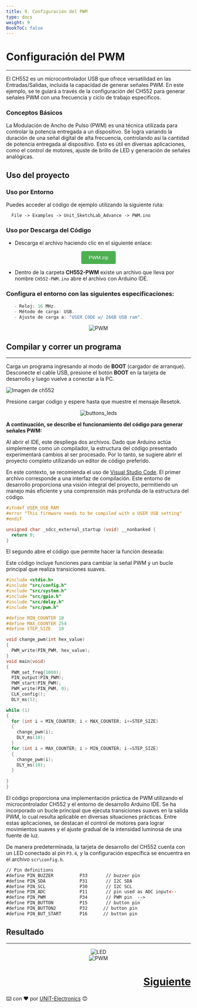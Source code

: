```yaml
---
title: 9. Configuración del PWM
type: docs
weight: 9
BookToC: false
---
```


# Configuración del PWM 
---
El CH552 es un microcontrolador USB que ofrece versatilidad en las Entradas/Salidas, incluida la capacidad de generar señales PWM. En este ejemplo, se te guiará a través de la configuración del CH552 para generar señales PWM con una frecuencia y ciclo de trabajo específicos.

### Conceptos Básicos

La Modulación de Ancho de Pulso (PWM) es una técnica utilizada para controlar la potencia entregada a un dispositivo. Se logra variando la duración de una señal digital de alta frecuencia, controlando así la cantidad de potencia entregada al dispositivo. Esto es útil en diversas aplicaciones, como el control de motores, ajuste de brillo de LED y generación de señales analógicas.

## Uso del proyecto

### Uso por Entorno 

Puedes acceder al código de ejemplo utilizando la siguiente ruta:
```arduino
  File -> Examples -> Unit_SketchLab_Advance -> PWM.ino
```

### Uso por Descarga del Código

- Descarga el archivo haciendo clic en el siguiente enlace:


<div style="text-align: center;">
  <a href="/docs/9-Controlador_pwm/code/PWM.zip" download="PWM.zip">
    <button style="background-color: #4CAF50; color: white; padding: 10px 20px; border: none; border-radius: 4px; cursor: pointer;">
      PWM.zip
    </button>
  </a>
</div>


- Dentro de la carpeta **CH552-PWM** existe un archivo que lleva por nombre `CH552-PWM.ino` abre el archivo con Arduino IDE.

### Configura el entorno con las siguientes especificaciones:


```c
   - Reloj: 16 MHz.
   - Método de carga: USB.
   - Ajuste de carga a: "USER CODE w/ 266B USB ram".

```
<div style="text-align: center;">
  <img src="/docs/9-Controlador_pwm/images/pwm1.png" alt="PWM" />
</div>

## Compilar y correr un programa
---

Carga un programa ingresando al modo de <strong>BOOT</strong> (cargador de arranque). Desconecte el cable USB, presione el botón <strong>BOOT</strong> en la tarjeta de desarrollo y luego vuelve a conectar a la PC.

<img src="/docs/3-Compilador_mcs51/images/pc_ch.png" alt="Imagen de ch552">

Presione cargar codigo y espere hasta que muestre el mensaje Resetok.
<p align="center">
    <img src="/docs/3-Compilador_mcs51/images/ruin.png" alt="buttons_leds">
</p>


**A continuación, se describe el funcionamiento del código para generar señales PWM:**

Al abrir el IDE, este despliega dos archivos. Dado que Arduino actúa simplemente como un compilador, la estructura del código presentado experimentará cambios al ser procesado. Por lo tanto, se sugiere abrir el proyecto completo utilizando un editor de código preferido.

En este contexto, se recomienda el uso de <a href="https://code.visualstudio.com/" target="_blank">Visual Studio Code</a>. El primer archivo corresponde a una interfaz de compilación. Este entorno de desarrollo proporciona una visión integral del proyecto, permitiendo un manejo más eficiente y una comprensión más profunda de la estructura del código.
```c
#ifndef USER_USB_RAM
#error "This firmware needs to be compiled with a USER USB setting"
#endif

unsigned char _sdcc_external_startup (void) __nonbanked {
  return 0;
}

```
El segundo abre el código que permite hacer la función deseada:

 Este código incluye funciones para cambiar la señal PWM y un bucle principal que realiza transiciones suaves.



```c
#include <stdio.h>
#include "src/config.h"
#include "src/system.h"
#include "src/gpio.h"
#include "src/delay.h"
#include "src/pwm.h"

#define MIN_COUNTER 10
#define MAX_COUNTER 254
#define STEP_SIZE   10

void change_pwm(int hex_value)
{
  PWM_write(PIN_PWM, hex_value);
}
void main(void) 
{
  PWM_set_freq(1000);                    
  PIN_output(PIN_PWM);       
  PWM_start(PIN_PWM);      
  PWM_write(PIN_PWM, 0);
  CLK_config();                          
  DLY_ms(5);                            

while (1) 
{
  for (int i = MIN_COUNTER; i < MAX_COUNTER; i+=STEP_SIZE) 
  {
    change_pwm(i);
    DLY_ms(10);
  }
  for (int i = MAX_COUNTER; i > MIN_COUNTER; i-=STEP_SIZE)
  {
    change_pwm(i);
    DLY_ms(10);
  }
  
}
}

```

El código proporciona una implementación práctica de PWM utilizando el microcontrolador CH552 y el entorno de desarrollo Arduino IDE. Se ha incorporado un bucle principal que ejecuta transiciones suaves en la salida PWM, lo cual resulta aplicable en diversas situaciones prácticas. Entre estas aplicaciones, se destacan el control de motores para lograr movimientos suaves y el ajuste gradual de la intensidad luminosa de una fuente de luz.

De manera predeterminada, la tarjeta de desarrollo del CH552 cuenta con un LED conectado al pin `P3.4`, y la configuración específica se encuentra en el archivo `scr\config.h`.
```html
// Pin definitions
#define PIN_BUZZER          P33       // buzzer pin
#define PIN_SDA             P31       // I2C SDA
#define PIN_SCL             P30       // I2C SCL
#define PIN_ADC             P11       // pin used as ADC input<--
#define PIN_PWM             P34       // PWM pin  -->
#define PIN_BUTTON          P15       // button pin
#define PIN_BUTTON2         P32      // button pin
#define PIN_BUT_START       P16      // button pin


```




## Resultado
---

<div style="text-align: center;">
  <img src="/docs/9-Controlador_pwm/images/led.gif" alt="LED" />
</div>

<div style="text-align: center;">
  <img src="/docs/9-Controlador_pwm/images/pwm.gif" alt="PWM" />
</div>

<div style="text-align: right">
    <h1><a href="/docs/10-comunicacion_i2c/">Siguiente</a></h>
</div>



⌨️ con ❤️ por [UNIT-Electronics](https://github.com/UNIT-Electronics) 😊
 
